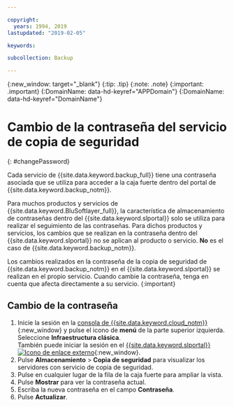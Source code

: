 ```yaml
---

copyright:
  years: 1994, 2019
lastupdated: "2019-02-05"

keywords:

subcollection: Backup

---
```

{:new_window: target="_blank"}
{:tip: .tip}
{:note: .note}
{:important: .important}
{:DomainName: data-hd-keyref="APPDomain"}
{:DomainName: data-hd-keyref="DomainName"}

# Cambio de la contraseña del servicio de copia de seguridad
{: #changePassword}

Cada servicio de {{site.data.keyword.backup_full}} tiene una contraseña asociada que se utiliza para acceder a la caja fuerte dentro del portal de {{site.data.keyword.backup_notm}}.

Para muchos productos y servicios de {{site.data.keyword.BluSoftlayer_full}}, la característica de almacenamiento de contraseñas dentro del {{site.data.keyword.slportal}} solo se utiliza para realizar el seguimiento de las contraseñas. Para dichos productos y servicios, los cambios que se realizan en la contraseña dentro del {{site.data.keyword.slportal}} no se aplican al producto o servicio. **No** es el caso de {{site.data.keyword.backup_notm}}.

Los cambios realizados en la contraseña de la copia de seguridad de {{site.data.keyword.backup_notm}} en el {{site.data.keyword.slportal}} se realizan en el propio servicio. Cuando cambie la contraseña, tenga en cuenta que afecta directamente a su servicio.
{:important}

## Cambio de la contraseña

1. Inicie la sesión en la [consola de {{site.data.keyword.cloud_notm}}](https://{DomainName}/catalog){:new_window} y pulse el icono de **menú** de la parte superior izquierda. Seleccione **Infraestructura clásica**.<br/>
   También puede iniciar la sesión en el [{{site.data.keyword.slportal}} ![Icono de enlace externo](../../icons/launch-glyph.svg "Icono de enlace externo")](https://control.softlayer.com/){:new_window}.
2. Pulse **Almacenamiento** > **Copia de seguridad** para visualizar los servidores con servicio de copia de seguridad.
3. Pulse en cualquier lugar de la fila de la caja fuerte para ampliar la vista.
4. Pulse **Mostrar** para ver la contraseña actual.
5. Escriba la nueva contraseña en el campo **Contraseña**.
6. Pulse **Actualizar**.

